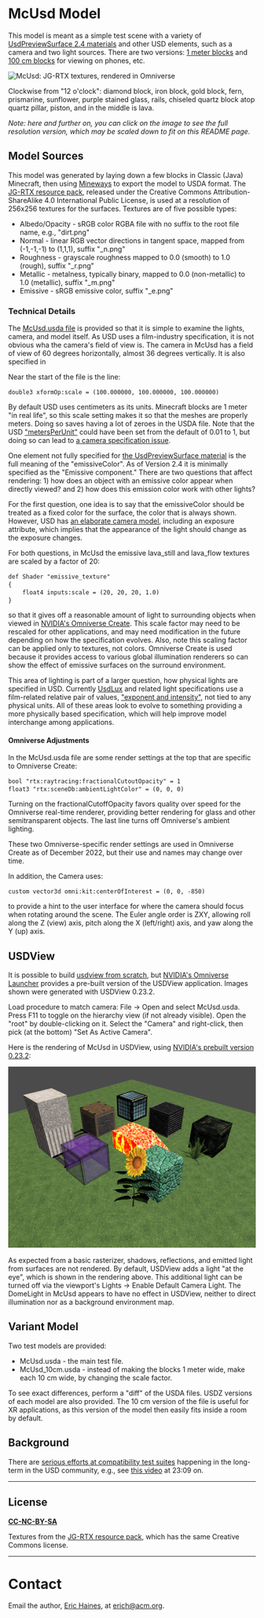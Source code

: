 # McUsd Model
This model is meant as a simple test scene with a variety of [UsdPreviewSurface 2.4 materials](https://graphics.pixar.com/usd/release/spec_usdpreviewsurface.html) and other USD elements, such as a camera and two light sources. There are two versions: [1 meter blocks](https://erich.realtimerendering.com/mcusd/McUsd.usdz) and [100 cm blocks](https://erich.realtimerendering.com/mcusd/McUsd_10cm.usdz) for viewing on phones, etc.

![McUsd: JG-RTX textures, rendered in Omniverse](screenshots/ov_accurate.png "McUsd: JG-RTX textures, rendered with Omniverse's Accurate (Iray) renderer, 2022.3.1")

Clockwise from "12 o'clock": diamond block, iron block,  gold block, fern, prismarine, sunflower, purple stained glass, rails, chiseled quartz block atop quartz pillar, piston, and in the middle is lava.

_Note: here and further on, you can click on the image to see the full resolution version, which may be scaled down to fit on this README page._

## Model Sources
This model was generated by laying down a few blocks in Classic (Java) Minecraft, then using [Mineways](http://mineways.com) to export the model to USDA format. The [JG-RTX resource pack](https://github.com/jasonjgardner/jg-rtx), released under the Creative Commons Attribution-ShareAlike 4.0 International Public License, is used at a resolution of 256x256 textures for the surfaces. Textures are of five possible types:
* Albedo/Opacity - sRGB color RGBA file with no suffix to the root file name, e.g., "dirt.png"
* Normal - linear RGB vector directions in tangent space, mapped from (-1,-1,-1) to (1,1,1), suffix "_n.png"
* Roughness - grayscale roughness mapped to 0.0 (smooth) to 1.0 (rough), suffix "_r.png"
* Metallic - metalness, typically binary, mapped to 0.0 (non-metallic) to 1.0 (metallic), suffix "_m.png"
* Emissive - sRGB emissive color, suffix "_e.png"

### Technical Details
The [McUsd.usda file](McUsd.usda) is provided so that it is simple to examine the lights, camera, and model itself. As USD uses a film-industry specification, it is not obvious wha the camera's field of view is. The camera in McUsd has a field of view of 60 degrees horizontally, almost 36 degrees vertically. It is also specified in 

Near the start of the file is the line:

    double3 xformOp:scale = (100.000000, 100.000000, 100.000000)

By default USD uses centimeters as its units. Minecraft blocks are 1 meter "in real life", so this scale setting makes it so that the meshes are properly meters. Doing so saves having a lot of zeroes in the USDA file. Note that the USD ["metersPerUnit"](https://graphics.pixar.com/usd/dev/api/group___usd_geom_linear_units__group.html) could have been set from the default of 0.01 to 1, but doing so can lead to [a camera specification issue](https://github.com/erich666/McUsd/issues/3).

One element not fully specified for [the UsdPreviewSurface material](https://graphics.pixar.com/usd/release/spec_usdpreviewsurface.html) is the full meaning of the "emissiveColor". As of Version 2.4 it is minimally specified as the "Emissive component." There are two questions that affect rendering: 1) how does an object with an emissive color appear when directly viewed? and 2) how does this emission color work with other lights?

For the first question, one idea is to say that the emissiveColor should be treated as a fixed color for the surface, the color that is always shown. However, USD has [an elaborate camera model](https://graphics.pixar.com/usd/dev/api/class_usd_geom_camera.html), including an exposure attribute, which implies that the appearance of the light should change as the exposure changes.

For both questions, in McUsd the emissive lava_still and lava_flow textures are scaled by a factor of 20:

    def Shader "emissive_texture"
    {
        float4 inputs:scale = (20, 20, 20, 1.0)
    }

so that it gives off a reasonable amount of light to surrounding objects when viewed in [NVIDIA's Omniverse Create](https://www.nvidia.com/en-us/omniverse/). This scale factor may need to be rescaled for other applications, and may need modification in the future depending on how the specification evolves. Also, note this scaling factor can be applied only to textures, not colors. Omniverse Create is used because it provides access to various global illumination renderers so can show the effect of emissive surfaces on the surround environment. 

This area of lighting is part of a larger question, how physical lights are specified in USD. Currently [UsdLux](https://graphics.pixar.com/usd/release/api/usd_lux_page_front.html) and related light specifications use a film-related relative pair of values, ["exponent and intensity"](https://rmanwiki.pixar.com/display/REN23/PxrMeshLight), not tied to any physical units. All of these areas look to evolve to something providing a more physically based specification, which will help improve model interchange among applications.

#### Omniverse Adjustments
In the McUsd.usda file are some render settings at the top that are specific to Omniverse Create:

    bool "rtx:raytracing:fractionalCutoutOpacity" = 1
    float3 "rtx:sceneDb:ambientLightColor" = (0, 0, 0)

Turning on the fractionalCutoffOpacity favors quality over speed for the Omniverse real-time renderer, providing better rendering for glass and other semitransparent objects. The last line turns off Omniverse's ambient lighting.

These two Omniverse-specific render settings are used in Omniverse Create as of December 2022, but their use and names may change over time.

In addition, the Camera uses:

    custom vector3d omni:kit:centerOfInterest = (0, 0, -850)

to provide a hint to the user interface for where the camera should focus when rotating around the scene. The Euler angle order is ZXY, allowing roll along the Z (view) axis, pitch along the X (left/right) axis, and yaw along the Y (up) axis.

## USDView
It is possible to build [usdview from scratch](https://graphics.pixar.com/usd/release/toolset.html), but [NVIDIA's Omniverse Launcher](https://www.nvidia.com/en-us/omniverse/) provides a pre-built version of the USDView application. Images shown were generated with USDView 0.23.2.

Load procedure to match camera: File -> Open and select McUsd.usda. Press F11 to toggle on the hierarchy view (if not already visible). Open the "root" by double-clicking on it. Select the "Camera" and right-click, then pick (at the bottom) "Set As Active Camera".

Here is the rendering of McUsd in USDView, using [NVIDIA's prebuilt version 0.23.2](https://www.nvidia.com/en-us/omniverse/):

![USDView version 0.23.2](screenshots/usdview.png "USDView version 0.23.2")

As expected from a basic rasterizer, shadows, reflections, and emitted light from surfaces are not rendered. By default, USDView adds a light "at the eye", which is shown in the rendering above. This additional light can be turned off via the viewport's Lights -> Enable Default Camera Light. The DomeLight in McUsd appears to have no effect in USDView, neither to direct illumination nor as a background environment map.

## Variant Model
Two test models are provided:
* McUsd.usda - the main test file.
* McUsd_10cm.usda - instead of making the blocks 1 meter wide, make each 10 cm wide, by changing the scale factor.

To see exact differences, perform a "diff" of the USDA files. USDZ versions of each model are also provided. The 10 cm version of the file is useful for XR applications, as this version of the model then easily fits inside a room by default.

## Background
There are [serious efforts at compatibility test suites](https://developer.nvidia.com/blog/universal-scene-description-as-the-language-of-the-metaverse/) happening in the long-term in the USD community, e.g., see [this video](https://www.nvidia.com/en-us/on-demand/session/siggraph2022-sigg22-s-20/) at 23:09 on. 

---
## License
**[CC-NC-BY-SA](LICENSE)**

Textures from the [JG-RTX resource pack](https://github.com/jasonjgardner/jg-rtx), which has the same Creative Commons license.

---
# Contact
Email the author, [Eric Haines](http://erichaines.com), at [erich@acm.org](mailto:erich@acm.org).
